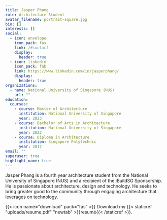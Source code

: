```yaml
---
title: Jasper Phang
role: Architecture Student
avatar_filename: portrait-square.jpg
bio: []
interests: []
social:
  - icon: envelope
    icon_pack: fas
    link: /#contact
    display:
      header: true
  - icon: linkedin
    icon_pack: fab
    link: https://www.linkedin.com/in/jasperphang/
    display:
      header: true
organizations:
  - name: National University of Singapore (NUS)
    url: ""
education:
  courses:
    - course: Master of Architecture
      institution: National University of Singapore
      year: 2023
    - course: Bachelor of Arts in Architecture
      institution: National University of Singapore
      year: 2022
    - course: Diploma in Architecture
      institution: Singapore Polytechnic
      year: 2017
email: ""
superuser: true
highlight_name: true
---
```

Jasper Phang is a fourth year architecture student from the National University of Singapore (NUS) and a
recipient of the iBuildSG Sponsorship. He is passionate about architecture, design and technology. He seeks
to bring greater good to the community through engaging architecture that leverages on technology.

{{< icon name="download" pack="fas" >}} Download my {{< staticref "uploads/resume.pdf" "newtab" >}}resumé{{< /staticref >}}.
